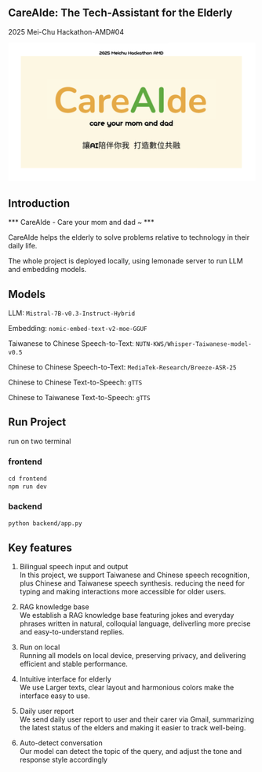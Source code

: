 ## CareAIde: The Tech-Assistant for the Elderly
2025 Mei-Chu Hackathon-AMD#04 

![LOGO](/frontend/public/LOGO.png)

## Introduction

*** CareAIde - Care your mom and dad ~ ***

CareAIde helps the elderly to solve problems relative to technology in their daily life.

The whole project is deployed locally, using lemonade server to run LLM and embedding models.

## Models
LLM: `Mistral-7B-v0.3-Instruct-Hybrid`

Embedding: `nomic-embed-text-v2-moe-GGUF`

Taiwanese to Chinese Speech-to-Text: `NUTN-KWS/Whisper-Taiwanese-model-v0.5`

Chinese to Chinese Speech-to-Text: `MediaTek-Research/Breeze-ASR-25`

Chinese to Chinese Text-to-Speech: `gTTS`

Chinese to Taiwanese Text-to-Speech: `gTTS`

## Run Project
run on two terminal
### frontend
```
cd frontend
npm run dev
```
### backend
```
python backend/app.py
```
## Key features
1. Bilingual speech input and output\
   In this project, we support Taiwanese and Chinese speech recognition, plus Chinese and Taiwanese speech synthesis. reducing the need for typing and making interactions more accessible for older users.
 
2. RAG knowledge base\
   We establish a RAG knowledge base featuring jokes and everyday phrases written in natural, colloquial language, deliverling more precise and easy-to-understand replies.
3. Run on local\
   Running all models on local device, preserving privacy, and delivering efficient and stable performance.
4. Intuitive interface for elderly\
    We use Larger texts, clear layout and harmonious  colors make the interface easy to use.
5. Daily user report\
    We send daily user report to user and their carer via Gmail, summarizing the latest status of the elders and making it easier to track well-being.
6. Auto-detect conversation \
    Our model can detect the topic of the query, and adjust the tone and response style accordingly

